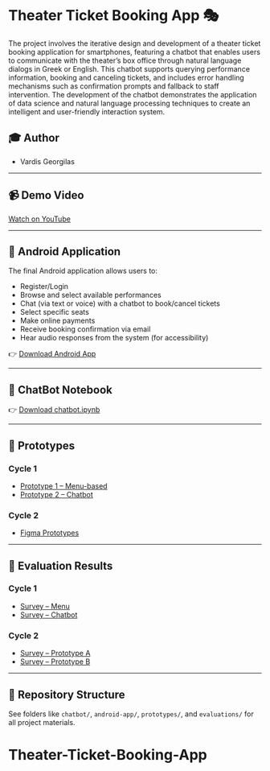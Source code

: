 # Theater Ticket Booking App 🎭

The project involves the iterative design and development of a theater ticket booking application for smartphones, featuring a chatbot that enables users to communicate with the theater’s box office through natural language dialogs in Greek or English. This chatbot supports querying performance information, booking and canceling tickets, and includes error handling mechanisms such as confirmation prompts and fallback to staff intervention. The development of the chatbot demonstrates the application of data science and natural language processing techniques to create an intelligent and user-friendly interaction system.

## 🎓 Author

- Vardis Georgilas 

---

## 📹 Demo Video

[Watch on YouTube](https://www.youtube.com/watch?v=vD3n1n-3N5Y)

---

## 📱 Android Application

The final Android application allows users to:

- Register/Login
- Browse and select available performances
- Chat (via text or voice) with a chatbot to book/cancel tickets
- Select specific seats
- Make online payments
- Receive booking confirmation via email
- Hear audio responses from the system (for accessibility)

👉 [Download Android App](https://www.dropbox.com/scl/fi/twtgjfpvjcwcn8sklsc2t/Android-App.zip?rlkey=ar5ibsqrd0gn5shwujzptidhf&st=wxxdh8au&dl=0)

---

## 🤖 ChatBot Notebook

👉 [Download chatbot.ipynb](https://www.dropbox.com/scl/fi/45wxxfuppvocz0je51u54/chatbot.ipynb?rlkey=19b6agd47f878atphh4n5w49a&st=idxsaur5&dl=0)

---

## 🎨 Prototypes

### Cycle 1

- [Prototype 1 – Menu-based](https://drive.google.com/file/d/1Te31lA5giYhxIVAFIbhkAN65nXLo12Uz/view?usp=share_link)
- [Prototype 2 – Chatbot](https://drive.google.com/file/d/1WI4GNhlUew6IPKG5Qiv5vjqc8XpmCm3b/view?usp=share_link)

### Cycle 2

- [Figma Prototypes](https://www.figma.com/design/pRzQtcDPIhppznk54AYtSS/Figma-balls?node-id=0-1&t=0kZQYWhO8w80dghe-1)

---

## 🧪 Evaluation Results

### Cycle 1

- [Survey – Menu](https://docs.google.com/forms/d/e/1FAIpQLSdX-XolaEuMG0lNacozNsYzHwlARWusRTkU-Cw8T6xD1wDRhg/viewform?usp=header)
- [Survey – Chatbot](https://docs.google.com/forms/d/e/1FAIpQLScvOUW_g6bmxAVH6yW-aOEWTsgoZmFv5R4RqCb_FRGDDLtv6w/viewform?usp=header)

### Cycle 2

- [Survey – Prototype A](https://docs.google.com/forms/d/e/1FAIpQLScKYMMUorQAedPAfv7KQDQxj-MJz4ijFIXLDLSspEiBrHWCvg/viewform?usp=header)
- [Survey – Prototype B](https://docs.google.com/forms/d/e/1FAIpQLSdLSmbjdbpCBOVL3fubCH1TAtEJqrt41OCa9cBYuyp7is32ig/viewform?usp=header)

---

## 📂 Repository Structure

See folders like `chatbot/`, `android-app/`, `prototypes/`, and `evaluations/` for all project materials.
# Theater-Ticket-Booking-App

